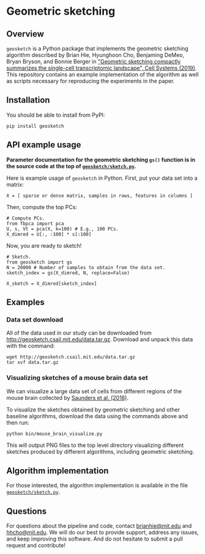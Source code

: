 # Geometric sketching

## Overview

`geosketch` is a Python package that implements the geometric sketching algorithm described by Brian Hie, Hyunghoon Cho, Benjaming DeMeo, Bryan Bryson, and Bonnie Berger in ["Geometric sketching compactly summarizes the single-cell transcriptomic landscape", Cell Systems (2019)](https://www.cell.com/cell-systems/fulltext/S2405-4712\(19\)30152-8). This repository contains an example implementation of the algorithm as well as scripts necessary for reproducing the experiments in the paper.

## Installation

You should be able to install from PyPI:
```
pip install geosketch
```

## API example usage

**Parameter documentation for the geometric sketching `gs()` function is in the source code at the top of [`geosketch/sketch.py`](geosketch/sketch.py).**

Here is example usage of `geosketch` in Python. First, put your data set into a matrix:
```
X = [ sparse or dense matrix, samples in rows, features in columns ]
```

Then, compute the top PCs:
```
# Compute PCs.
from fbpca import pca
U, s, Vt = pca(X, k=100) # E.g., 100 PCs.
X_dimred = U[:, :100] * s[:100]
```

Now, you are ready to sketch!
```
# Sketch.
from geosketch import gs
N = 20000 # Number of samples to obtain from the data set.
sketch_index = gs(X_dimred, N, replace=False)

X_sketch = X_dimred[sketch_index]
```

## Examples

### Data set download

All of the data used in our study can be downloaded from http://geosketch.csail.mit.edu/data.tar.gz. Download and unpack this data with the command:

```
wget http://geosketch.csail.mit.edu/data.tar.gz
tar xvf data.tar.gz
```

### Visualizing sketches of a mouse brain data set

We can visualize a large data set of cells from different regions of the mouse brain collected by [Saunders et al. (2018)](http://dropviz.org/).

To visualize the sketches obtained by geometric sketching and other baseline algorithms, download the data using the commands above and then run:
```
python bin/mouse_brain_visualize.py
```
This will output PNG files to the top level directory visualizing different sketches produced by different algorithms, including geometric sketching.

## Algorithm implementation

For those interested, the algorithm implementation is available in the file [`geosketch/sketch.py`](geosketch/sketch.py).

## Questions

For questions about the pipeline and code, contact brianhie@mit.edu and hhcho@mit.edu. We will do our best to provide support, address any issues, and keep improving this software. And do not hesitate to submit a pull request and contribute!
